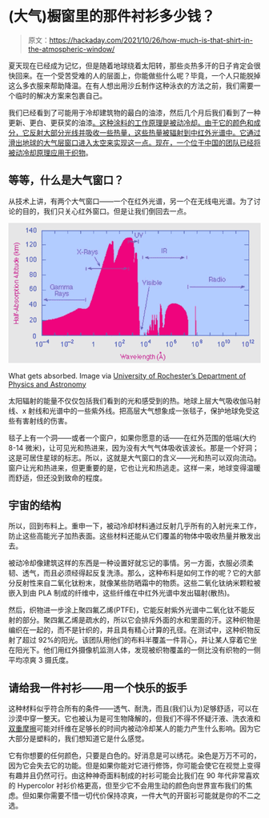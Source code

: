 # (大气)橱窗里的那件衬衫多少钱？

> 原文：<https://hackaday.com/2021/10/26/how-much-is-that-shirt-in-the-atmospheric-window/>

夏天现在已经成为记忆，但是随着地球绕着太阳转，那些炎热多汗的日子肯定会很快回来。在一个受苦受难的人的层面上，你能做些什么呢？毕竟，一个人只能脱掉这么多衣服来帮助降温。在有人想出用沙丘制作这种泳衣的方法之前，我们需要一个临时的解决方案来包裹自己。

我们已经看到了可能用于冷却建筑物的最白的油漆，然后几个月后我们看到了一种更新、更白、更获奖的油漆[。这种涂料的工作原理是被动冷却。由于它的颜色和成分，它反射大部分光线并吸收一些热量，这些热量被辐射到中红外光谱中。它通过滑出地球的大气层窗口进入太空来实现这一点。现在，一个位于中国](https://hackaday.com/2021/04/16/new-whitest-paint-might-help-fight-climate-change/)[的团队已经将被动冷却原理应用于织物](https://arstechnica.com/science/2021/07/new-fabric-passively-cools-whatever-its-covering-including-you/)。

## 等等，什么是大气窗口？

从技术上讲，有两个大气窗口——一个在红外光谱，另一个在无线电光谱。为了讨论的目的，我们只关心红外窗口。但是让我们倒回去一点。

[![The atmospheric windows let in visible light and radio waves.](img/e49a713305fcbbf80af1ee67a0d73885.png)](https://hackaday.com/wp-content/uploads/2021/10/atmospheric-window.jpg)

What gets absorbed. Image via [University of Rochester’s Department of Physics and Astronomy](https://www.pas.rochester.edu/~blackman/ast104/windows.html)

太阳辐射的能量不仅仅包括我们看到的光和感受到的热。地球上层大气吸收伽马射线、x 射线和光谱中的一些紫外线。把高层大气想象成一张毯子，保护地球免受这些有害射线的伤害。

毯子上有一个洞——或者一个窗户，如果你愿意的话——在红外范围的低端(大约 8-14 微米)，让可见光和热进来，因为没有大气气体吸收该波长。那是一个好洞；这是可居住星球的标志。所以，这就是大气窗口的含义——光和热可以双向流动。窗户让光和热进来，但更重要的是，它也让光和热逃走。这样一来，地球变得温暖而舒适，但还没到致命的程度。

## 宇宙的结构

所以，回到布料上。重申一下，被动冷却材料通过反射几乎所有的入射光来工作，防止这些高能光子加热表面。这些材料还能从它们覆盖的物体中吸收热量并散发出去。

被动冷却像建筑这样的东西是一种设置好就忘记的事情。另一方面，衣服必须柔韧、透气，而且必须经得起反复洗涤。那么，这种布料是如何工作的呢？它的大部分反射性来自二氧化钛粉末，就像某些防晒霜中的物质。这些二氧化钛纳米颗粒被嵌入到由 PLA 制成的纤维中，这些纤维在中红外光谱中发出辐射(散热)。

然后，织物进一步涂上聚四氟乙烯(PTFE)，它能反射紫外光谱中二氧化钛不能反射的部分。聚四氟乙烯是疏水的，所以它会排斥外面的水和里面的汗。这种织物是编织在一起的，而不是针织的，并且具有精心计算的孔径。在测试中，这种织物反射了超过 92%的阳光。该团队用他们的布料半覆盖一件背心，并让某人穿着它坐在阳光下。他们用红外摄像机监测人体，发现被织物覆盖的一侧比没有织物的一侧平均凉爽 3 摄氏度。

## 请给我一件衬衫——用一个快乐的扳手

这种材料似乎符合所有的条件——透气、耐洗，而且(我们认为)足够舒适，可以在沙漠中穿一整天。它也被认为是可生物降解的，但我们不得不怀疑汗液、洗衣液和[双重摩擦](https://www.greenhousefabrics.com/blog/what-are-double-rubs)可能对纤维在足够长的时间内被动冷却某人的能力产生什么影响。因为它大部分是塑料的，我们想知道它是什么感觉。

它有你想要的任何颜色，只要是白色的。好消息是可以绣花。染色是万万不可的，因为它会失去它的功能。但是如果你能对它进行修饰，你可能会使它在视觉上变得有趣并且仍然可行。由这种神奇面料制成的衬衫可能会比我们在 90 年代非常喜欢的 Hypercolor 衬衫价格更高，但至少它不会用生动的颜色向世界宣布我们的焦虑。但如果你需要不惜一切代价保持凉爽，一件大气的开窗衫可能就是你的不二之选。